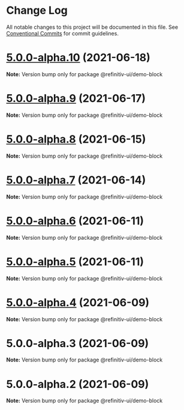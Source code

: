 # Change Log

All notable changes to this project will be documented in this file.
See [Conventional Commits](https://conventionalcommits.org) for commit guidelines.

# [5.0.0-alpha.10](https://git.sami.int.thomsonreuters.com/elf/refinitiv-ui/compare/@refinitiv-ui/demo-block@5.0.0-alpha.9...@refinitiv-ui/demo-block@5.0.0-alpha.10) (2021-06-18)

**Note:** Version bump only for package @refinitiv-ui/demo-block





# [5.0.0-alpha.9](https://git.sami.int.thomsonreuters.com/elf/refinitiv-ui/compare/@refinitiv-ui/demo-block@5.0.0-alpha.8...@refinitiv-ui/demo-block@5.0.0-alpha.9) (2021-06-17)

**Note:** Version bump only for package @refinitiv-ui/demo-block





# [5.0.0-alpha.8](https://git.sami.int.thomsonreuters.com/elf/refinitiv-ui/compare/@refinitiv-ui/demo-block@5.0.0-alpha.7...@refinitiv-ui/demo-block@5.0.0-alpha.8) (2021-06-15)

**Note:** Version bump only for package @refinitiv-ui/demo-block





# [5.0.0-alpha.7](https://git.sami.int.thomsonreuters.com/elf/refinitiv-ui/compare/@refinitiv-ui/demo-block@5.0.0-alpha.6...@refinitiv-ui/demo-block@5.0.0-alpha.7) (2021-06-14)

**Note:** Version bump only for package @refinitiv-ui/demo-block





# [5.0.0-alpha.6](https://git.sami.int.thomsonreuters.com/elf/refinitiv-ui/compare/@refinitiv-ui/demo-block@5.0.0-alpha.5...@refinitiv-ui/demo-block@5.0.0-alpha.6) (2021-06-11)

**Note:** Version bump only for package @refinitiv-ui/demo-block





# [5.0.0-alpha.5](https://git.sami.int.thomsonreuters.com/elf/refinitiv-ui/compare/@refinitiv-ui/demo-block@5.0.0-alpha.4...@refinitiv-ui/demo-block@5.0.0-alpha.5) (2021-06-11)

**Note:** Version bump only for package @refinitiv-ui/demo-block





# [5.0.0-alpha.4](https://git.sami.int.thomsonreuters.com/elf/refinitiv-ui/compare/@refinitiv-ui/demo-block@5.0.0-alpha.3...@refinitiv-ui/demo-block@5.0.0-alpha.4) (2021-06-09)

**Note:** Version bump only for package @refinitiv-ui/demo-block





# 5.0.0-alpha.3 (2021-06-09)

**Note:** Version bump only for package @refinitiv-ui/demo-block





# 5.0.0-alpha.2 (2021-06-09)

**Note:** Version bump only for package @refinitiv-ui/demo-block
